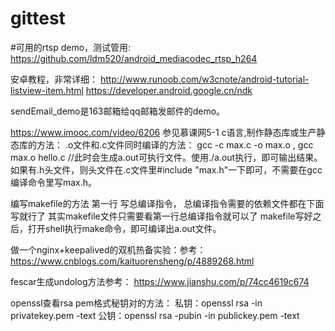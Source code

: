 # gittest
#可用的rtsp demo，测试管用:
https://github.com/ldm520/android_mediacodec_rtsp_h264

安卓教程，非常详细：
http://www.runoob.com/w3cnote/android-tutorial-listview-item.html
https://developer.android.google.cn/ndk

sendEmail_demo是163邮箱给qq邮箱发邮件的demo。

https://www.imooc.com/video/6206 参见慕课网5-1
c语言,制作静态库或生产静态库的方法：
.o文件和.c文件同时编译的方法：
gcc -c max.c -o max.o ,
gcc max.o hello.c //此时会生成a.out可执行文件。使用./a.out执行，即可输出结果。
如果有.h头文件，则头文件在.c文件里#include "max.h"一下即可，不需要在gcc编译命令里写max.h。

编写makefile的方法
第一行 写总编译指令，
总编译指令需要的依赖文件都在下面写就行了
其实makefile文件只需要看第一行总编译指令就可以了
makefile写好之后，打开shell执行make命令，即可编译出a.out文件。

做一个nginx+keepalived的双机热备实验：参考：
https://www.cnblogs.com/kaituorensheng/p/4889268.html

fescar生成undolog方法参考：
https://www.jianshu.com/p/74cc4619c674

openssl查看rsa pem格式秘钥对的方法：
私钥：openssl rsa -in privatekey.pem -text
公钥：openssl rsa -pubin -in publickey.pem -text
